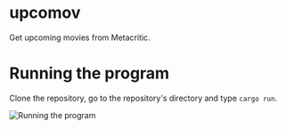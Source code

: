 # upcomov
Get upcoming movies from Metacritic.


# Running the program

Clone the repository, go to the repository's directory and type `cargo run`.

![Running the program](https://cdn.discordapp.com/attachments/904417693556416553/978684954965864448/24.05.2022-10.40PM.gif)

